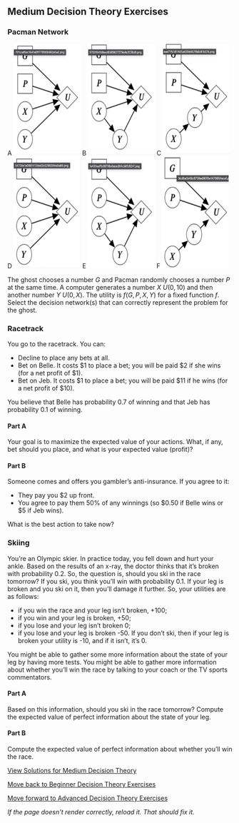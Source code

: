## Medium Decision Theory Exercises

### Pacman Network

A <img src="https://github.com/UMdecisionsupport/DecisionSupport2023/blob/main/images/p1.png" width="150" height="250">
B <img src="https://github.com/UMdecisionsupport/DecisionSupport2023/blob/main/images/p2.png" width="150" height="250">
C <img src="https://github.com/UMdecisionsupport/DecisionSupport2023/blob/main/images/p3.png" width="150" height="250">
D <img src="https://github.com/UMdecisionsupport/DecisionSupport2023/blob/main/images/p4.png" width="150" height="250">
E <img src="https://github.com/UMdecisionsupport/DecisionSupport2023/blob/main/images/p5.png" width="150" height="250">
F <img src="https://github.com/UMdecisionsupport/DecisionSupport2023/blob/main/images/p6.png" width="150" height="250">

The ghost chooses a number $G$ and Pacman randomly chooses a number $P$ at the same time. A computer generates a number $X~U(0,10)$ and then another number $Y~U(0,X)$. The utility is $f(G,P,X,Y)$ for a fixed function $f$. Select the decision network(s) that can correctly represent the problem for the ghost.

### Racetrack
You go to the racetrack.
You can:
- Decline to place any bets at all.
- Bet on Belle. It costs $1 to place a bet; you will be paid $2 if she wins (for a net profit of $1).
- Bet on Jeb. It costs $1 to place a bet; you will be paid $11 if he wins (for a net profit of $10).

You believe that Belle has probability 0.7 of winning and that Jeb has probability 0.1 of winning.

#### Part A
Your goal is to maximize the expected value of your actions. What, if any, bet should you place, and what is your expected value (profit)?

#### Part B
Someone comes and offers you gambler’s anti-insurance. If you agree to it: 
- They pay you $2 up front.
- You agree to pay them 50% of any winnings (so $0.50 if Belle wins or $5 if Jeb wins).

What is the best action to take now?

### Skiing
You’re an Olympic skier. In practice today, you fell down and hurt your ankle. Based on the results of an x-ray, the doctor thinks that it’s broken with probability 0.2. So, the question is, should you ski in the race tomorrow?
If you ski, you think you’ll win with probability 0.1. If your leg is broken and you ski on it, then you’ll damage it further. So, your utilities are as follows: 
- if you win the race and your leg isn’t broken, +100;
- if you win and your leg is broken, +50;
- if you lose and your leg isn’t broken 0;
- if you lose and your leg is broken -50.
If you don’t ski, then if your leg is broken your utility is -10, and if it isn’t, it’s 0.

You might be able to gather some more information about the state of your leg by having more tests. You might be able to gather more information about whether you’ll win the race by talking to your coach or the TV sports commentators.

#### Part A
Based on this information, should you ski in the race tomorrow?
Compute the expected value of perfect information about the state of your leg. 

#### Part B
Compute the expected value of perfect information about whether you’ll win the race. 


[View Solutions for Medium Decision Theory](https://github.com/UMdecisionsupport/DecisionSupport2023/blob/main/DecisionTheory/Solutions/Medium_Solutions.md)

[Move back to Beginner Decision Theory Exercises](https://github.com/UMdecisionsupport/DecisionSupport2023/blob/main/DecisionTheory/Beginner.md)

[Move forward to Advanced Decision Theory Exercises](https://github.com/UMdecisionsupport/DecisionSupport2023/blob/main/DecisionTheory/Advanced.md)

*If the page doesn't render correctly, reload it. That should fix it.*
